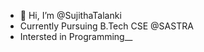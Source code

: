- 👋 Hi, I’m @SujithaTalanki
- Currently Pursuing B.Tech CSE @SASTRA
- Intersted in Programming__

<!---
SujithaTalanki/SujithaTalanki is a ✨ special ✨ repository because its `README.md` (this file) appears on your GitHub profile.
You can click the Preview link to take a look at your changes.
--->
